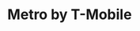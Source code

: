 ---
title: "Metro by T-Mobile"
url: /cambridge/metro-by-t-mobile-massachusetts-avenue/
shop: mobile phone
---